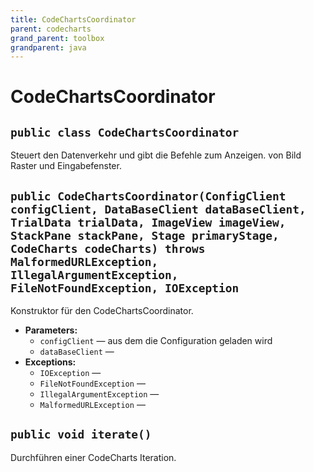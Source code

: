 ```yaml
---
title: CodeChartsCoordinator
parent: codecharts
grand_parent: toolbox
grandparent: java
---
```


# CodeChartsCoordinator


## `public class CodeChartsCoordinator`

Steuert den Datenverkehr und gibt die Befehle zum Anzeigen. von Bild Raster und Eingabefenster.

## `public CodeChartsCoordinator(ConfigClient configClient, DataBaseClient dataBaseClient, TrialData trialData, ImageView imageView, StackPane stackPane, Stage primaryStage, CodeCharts codeCharts) throws MalformedURLException, IllegalArgumentException, FileNotFoundException, IOException`

Konstruktor für den CodeChartsCoordinator.

 * **Parameters:**
   * `configClient` — aus dem die Configuration geladen wird
   * `dataBaseClient` —
 * **Exceptions:**
   * `IOException` — 
   * `FileNotFoundException` — 
   * `IllegalArgumentException` — 
   * `MalformedURLException` — 

## `public void iterate()`

Durchführen einer CodeCharts Iteration.
